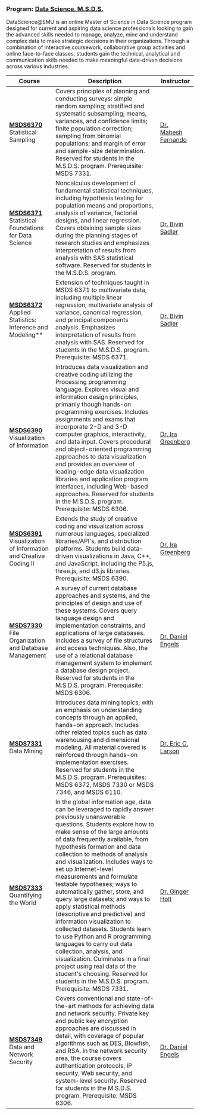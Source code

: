 ### Program: [Data Science, M.S.D.S.](https://datascience.smu.edu/)

DataScience@SMU is an online Master of Science in Data Science program designed for current and aspiring data science professionals looking to gain the advanced skills needed to manage, analyze, mine and understand complex data to make strategic decisions in their organizations. Through a combination of interactive coursework, collaborative group activities and online face-to-face classes, students gain the technical, analytical and communication skills needed to make meaningful data-driven decisions across various industries.

Course | Description | Instructor
------------ | ------------- | -------------
**[MSDS6370](https://github.com/jamesjtsai/datascience-smu/tree/master/MSDS6370)** Statistical Sampling | Covers principles of planning and conducting surveys: simple random sampling; stratified and systematic subsampling; means, variances, and confidence limits; finite population correction; sampling from binomial populations; and margin of error and sample-size determination. Reserved for students in the M.S.D.S. program. Prerequisite: MSDS 7331. | [Dr. Mahesh Fernando](https://www.smu.edu/Dedman/Academics/Departments/Statistics/People/FacultyDirectory/MaheshFernando)
**[MSDS6371](https://github.com/jamesjtsai/datascience-smu/tree/master/MSDS6371)** Statistical Foundations for Data Science | Noncalculus development of fundamental statistical techniques, including hypothesis testing for population means and proportions, analysis of variance, factorial designs, and linear regression. Covers obtaining sample sizes during the planning stages of research studies and emphasizes interpretation of results from analysis with SAS statistical software. Reserved for students in the M.S.D.S. program. | [Dr. Bivin Sadler](https://datascience.smu.edu/about/leadership-and-faculty/profile/bivin-sadler/)
**[MSDS6372](https://github.com/jamesjtsai/datascience-smu/tree/master/MSDS6372)** Applied Statistics: Inference and Modeling** | Extension of techniques taught in MSDS 6371 to multivariate data, including multiple linear regression, multivariate analysis of variance, canonical regression, and principal components analysis. Emphasizes interpretation of results from analysis with SAS. Reserved for students in the M.S.D.S. program. Prerequisite: MSDS 6371. | [Dr. Bivin Sadler](https://datascience.smu.edu/about/leadership-and-faculty/profile/bivin-sadler/)
**[MSDS6390](https://github.com/jamesjtsai/datascience-smu/tree/master/MSDS6390)** Visualization of Information | Introduces data visualization and creative coding utilizing the Processing programming language. Explores visual and information design principles, primarily though hands-on programming exercises. Includes assignments and exams that incorporate 2-D and 3-D computer graphics, interactivity, and data input. Covers procedural and object-oriented programming approaches to data visualization and provides an overview of leading-edge data visualization libraries and application program interfaces, including Web-based approaches. Reserved for students in the M.S.D.S. program. Prerequisite: MSDS 6306. | [Dr. Ira Greenberg](https://www.smu.edu/Meadows/AreasOfStudy/CreativeComputation/Faculty/GreenbergIra)
**[MSDS6391](https://github.com/jamesjtsai/datascience-smu/tree/master/MSDS6391)** Visualization of Information and Creative Coding II | Extends the study of creative coding and visualization across numerous languages, specialized libraries/API's, and distribution platforms. Students build data-driven visualizations in Java, C++, and JavaScript, including the P5.js, three.js, and d3.js libraries. Prerequisite: MSDS 6390. | [Dr. Ira Greenberg](https://www.smu.edu/Meadows/AreasOfStudy/CreativeComputation/Faculty/GreenbergIra)
**[MSDS7330](https://github.com/jamesjtsai/datascience-smu/tree/master/MSDS7330)** File Organization and Database Management | A survey of current database approaches and systems, and the principles of design and use of these systems. Covers query language design and implementation constraints, and applications of large databases. Includes a survey of file structures and access techniques. Also, the use of a relational database management system to implement a database design project. Reserved for students in the M.S.D.S. program. Prerequisite: MSDS 6306. | [Dr. Daniel Engels](https://datascience.smu.edu/about/leadership-and-faculty/profile/daniel-engels/)
**[MSDS7331](https://github.com/jamesjtsai/datascience-smu/tree/master/MSDS7331)** Data Mining | Introduces data mining topics, with an emphasis on understanding concepts through an applied, hands-on approach. Includes other related topics such as data warehousing and dimensional modeling. All material covered is reinforced through hands-on implementation exercises. Reserved for students in the M.S.D.S. program. Prerequisites: MSDS 6372, MSDS 7330 or MSDS 7346, and MSDS 6110. | [Dr. Eric C. Larson](https://www.smu.edu/Lyle/Institutes/DeasonInstitute/People/LarsonEric)
**[MSDS7333](https://github.com/jamesjtsai/datascience-smu/tree/master/MSDS7333)** Quantifying the World | In the global information age, data can be leveraged to rapidly answer previously unanswerable questions. Students explore how to make sense of the large amounts of data frequently available, from hypothesis formation and data collection to methods of analysis and visualization. Includes ways to set up Internet-level measurements and formulate testable hypotheses; ways to automatically gather, store, and query large datasets; and ways to apply statistical methods (descriptive and predictive) and information visualization to collected datasets. Students learn to use Python and R programming languages to carry out data collection, analysis, and visualization. Culminates in a final project using real data of the student's choosing. Reserved for students in the M.S.D.S. program. Prerequisite: MSDS 7331. | [Dr. Ginger Holt](https://datascience.smu.edu/blog/faculty-spotlight-ginger-holt/)
**[MSDS7349](https://github.com/jamesjtsai/datascience-smu/tree/master/MSDS7349)** Data and Network Security | Covers conventional and state-of-the-art methods for achieving data and network security. Private key and public key encryption approaches are discussed in detail, with coverage of popular algorithms such as DES, Blowfish, and RSA. In the network security area, the course covers authentication protocols, IP security, Web security, and system-level security. Reserved for students in the M.S.D.S. program. Prerequisite: MSDS 6306. | [Dr. Daniel Engels](https://datascience.smu.edu/about/leadership-and-faculty/profile/daniel-engels/)
